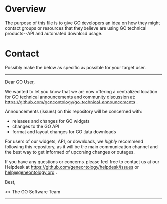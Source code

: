 # Overview

The purpose of this file is to give GO developers an idea on how they might contact
groups or resources that they believe are using GO technical products--API and automated download usage.

# Contact

Possibly make the below as specific as possible for your target user.

---

Dear GO User,

We wanted to let you know that we are now offering a centralized location for GO technical announcements and community discussion at:
https://github.com/geneontology/go-technical-announcements .

Announcements (issues) on this repository will be concerned with:

- releases and changes for GO widgets
- changes to the GO API
- format and layout changes for GO data downloads

For users of our widgets, API, or downloads, we _highly_ recommend following this repository, as it will be the main communication channel
and the best way to get informed of upcoming changes or outages.

If you have any questions or concerns, please feel free to contact us at our Helpdesk at https://github.com/geneontology/helpdesk/issues or help@geneontology.org .

Best,

<<NAME>>
The GO Software Team

---
